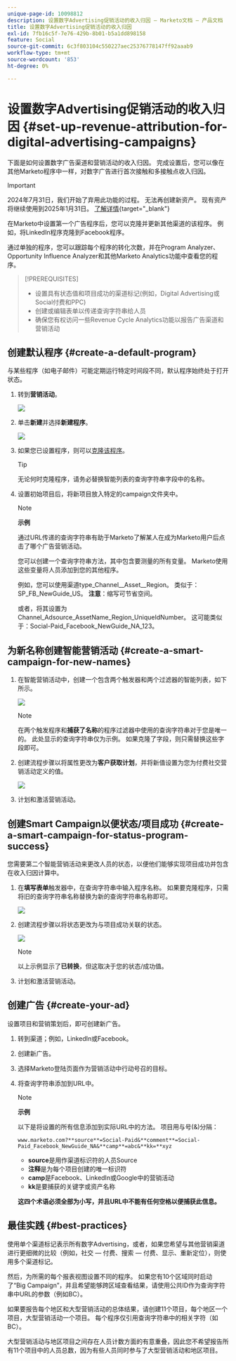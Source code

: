 ```yaml
---
unique-page-id: 10098812
description: 设置数字Advertising促销活动的收入归因 — Marketo文档 — 产品文档
title: 设置数字Advertising促销活动的收入归因
exl-id: 7fb16c5f-7e76-429b-8b01-b5a1dd898158
feature: Social
source-git-commit: 6c3f803104c550227aec25376778147ff92aaab9
workflow-type: tm+mt
source-wordcount: '853'
ht-degree: 0%

---
```


# 设置数字Advertising促销活动的收入归因 {#set-up-revenue-attribution-for-digital-advertising-campaigns}

下面是如何设置数字广告渠道和营销活动的收入归因。 完成设置后，您可以像在其他Marketo程序中一样，对数字广告进行首次接触和多接触点收入归因。

>[!IMPORTANT]
>
>2024年7月31日，我们开始了弃用此功能的过程。 无法再创建新资产。 现有资产将继续使用到2025年1月31日。 [了解详情](https://nation.marketo.com/t5/employee-blogs/marketo-engage-social-features-deprecation/ba-p/351977){target="_blank"}

在Marketo中设置第一个广告程序后，您可以克隆并更新其他渠道的该程序。 例如，将LinkedIn程序克隆到Facebook程序。

通过单独的程序，您可以跟踪每个程序的转化次数，并在Program Analyzer、Opportunity Influence Analyzer和其他Marketo Analytics功能中查看您的程序。

>[!PREREQUISITES]
>
>* 设置具有状态值和项目成功的渠道标记(例如，Digital Advertising或Social付费和PPC)
>* 创建或编辑表单以传递查询字符串给人员
>* 确保您有权访问一些Revenue Cycle Analytics功能以报告广告渠道和营销活动

## 创建默认程序 {#create-a-default-program}

与某些程序（如电子邮件）可能定期运行特定时间段不同，默认程序始终处于打开状态。

1. 转到&#x200B;**营销活动**。

   ![](assets/login-marketing-activities-5.png)

1. 单击&#x200B;**新建**&#x200B;并选择&#x200B;**新建程序**。

   ![](assets/image2016-3-14-15-52-0.png)

1. 如果您已设置程序，则可以[克隆该程序](/help/marketo/product-docs/core-marketo-concepts/programs/working-with-programs/clone-a-program.md)。

   >[!TIP]
   >
   >无论何时克隆程序，请务必替换智能列表的查询字符串字段中的名称。

1. 设置初始项目后，将新项目放入特定的campaign文件夹中。

   >[!NOTE]
   >
   >**示例**
   >
   >通过URL传递的查询字符串有助于Marketo了解某人在成为Marketo用户后点击了哪个广告营销活动。
   >
   >您可以创建一个查询字符串方法，其中包含要测量的所有变量。 Marketo使用这些变量将人员添加到您的其他程序。
   >
   >例如，您可以使用渠道type_Channel__Asset__Region。 类似于：SP_FB_NewGuide_US。 **注意**：缩写可节省空间。
   >
   >或者，将其设置为Channel_Adsource_AssetName_Region_UniqueIdNumber。 这可能类似于：Social-Paid_Facebook_NewGuide_NA_123。

## 为新名称创建智能营销活动 {#create-a-smart-campaign-for-new-names}

1. 在智能营销活动中，创建一个包含两个触发器和两个过滤器的智能列表，如下所示。

   ![](assets/image2016-3-23-13-3a59-3a24.png)

   >[!NOTE]
   >
   >在两个触发程序和&#x200B;**捕获了名称**&#x200B;的程序过滤器中使用的查询字符串对于您是唯一的。 此处显示的查询字符串仅为示例。 如果克隆了字段，则只需替换这些字段即可。

1. 创建流程步骤以将属性更改为&#x200B;**客户获取计划**，并将新值设置为您为付费社交营销活动定义的值。

   ![](assets/image2016-3-14-14-3a58-3a6.png)

1. 计划和激活营销活动。

## 创建Smart Campaign以便状态/项目成功 {#create-a-smart-campaign-for-status-program-success}

您需要第二个智能营销活动来更改人员的状态，以便他们能够实现项目成功并包含在收入归因计算中。

1. 在&#x200B;**填写表单**&#x200B;触发器中，在查询字符串中输入程序名称。 如果要克隆程序，只需将旧的查询字符串名称替换为新的查询字符串名称即可。

   ![](assets/image2016-3-23-14-3a7-3a20.png)

1. 创建流程步骤以将状态更改为与项目成功关联的状态。

   ![](assets/image2016-3-14-15-3a9-3a29.png)

   >[!NOTE]
   >
   >以上示例显示了&#x200B;**已转换**，但这取决于您的状态/成功值。

1. 计划和激活营销活动。

## 创建广告 {#create-your-ad}

设置项目和营销策划后，即可创建新广告。

1. 转到渠道；例如，LinkedIn或Facebook。
1. 创建新广告。
1. 选择Marketo登陆页面作为营销活动中行动号召的目标。
1. 将查询字符串添加到URL中。

   >[!NOTE]
   >
   >**示例**
   >
   >以下是将设置的所有信息添加到实际URL中的方法。 项目用与号(&amp;)分隔：
   >
   >`www.marketo.com?**source**=Social-Paid&**comment**=Social-Paid_Facebook_NewGuide_NA&**camp**=abc&**kk=**xyz`
   >
   >* **source**&#x200B;是用作渠道标识符的人员Source
   >* **注释**&#x200B;是为每个项目创建的唯一标识符
   >* **camp**&#x200B;是Facebook、LinkedIn或Google中的营销活动
   >* **kk**&#x200B;是要捕获的关键字或资产名称
   >
   >**这四个术语必须全部为小写，并且URL中不能有任何空格以便捕获此信息。**

## 最佳实践 {#best-practices}

使用单个渠道标记表示所有数字Advertising，或者，如果您希望与其他营销渠道进行更细微的比较（例如，社交 — 付费、搜索 — 付费、显示、重新定位），则使用多个渠道标记。

然后，为所需的每个报表视图设置不同的程序。 如果您有10个区域同时启动了“Big Campaign”，并且希望能够跨区域查看结果，请使用公共ID作为查询字符串中URL的参数（例如BC）。

如果要报告每个地区和大型营销活动的总体结果，请创建11个项目，每个地区一个项目，大型营销活动一个项目。 每个程序仅引用查询字符串中的相关字符（如BC）。

大型营销活动与地区项目之间存在人员计数方面的有意重叠，因此您不希望报告所有11个项目中的人员总数，因为有些人员同时参与了大型营销活动和地区项目。
